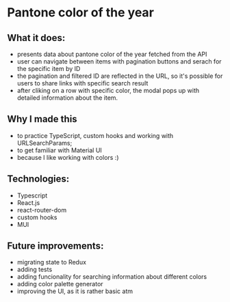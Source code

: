 # Pantone color of the year

## What it does:
* presents data about pantone color of the year fetched from the API
* user can navigate between items with pagination buttons and serach for the specific item by ID
* the pagination and filtered ID are reflected in the URL, so it's possible for users to share links with specific search result 
* after cliking on a row with specific color, the modal pops up with detailed information about the item.

## Why I made this 
* to practice TypeScript, custom hooks and working with URLSearchParams;
* to get familiar with Material UI 
* because I like working with colors :)


## Technologies:
* Typescript
* React.js
* react-router-dom
* custom hooks
* MUI

## Future improvements:
* migrating state to Redux
* adding tests
* adding funcionality for searching information about different colors
* adding color palette generator 
* improving the UI, as it is rather basic atm
